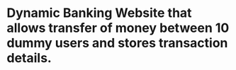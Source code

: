 # Dynamic Banking Website that allows transfer of money between 10 dummy users and stores transaction details.
